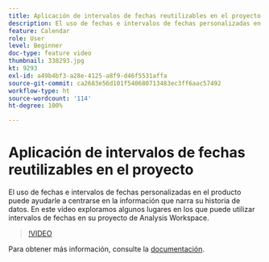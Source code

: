 ```yaml
---
title: Aplicación de intervalos de fechas reutilizables en el proyecto
description: El uso de fechas e intervalos de fechas personalizadas en el producto puede ayudarle a centrarse en la información que narra su historia de datos. En este vídeo exploramos algunos lugares en los que puede utilizar intervalos de fechas en su proyecto de Analysis Workspace.
feature: Calendar
role: User
level: Beginner
doc-type: feature video
thumbnail: 338293.jpg
kt: 9293
exl-id: a49b4bf3-a28e-4125-a8f9-d46f5531affa
source-git-commit: ca2683e56d101f540680713483ec3ff6aac57492
workflow-type: ht
source-wordcount: '114'
ht-degree: 100%

---
```


# Aplicación de intervalos de fechas reutilizables en el proyecto

El uso de fechas e intervalos de fechas personalizadas en el producto puede ayudarle a centrarse en la información que narra su historia de datos. En este vídeo exploramos algunos lugares en los que puede utilizar intervalos de fechas en su proyecto de Analysis Workspace.

>[!VIDEO](https://video.tv.adobe.com/v/338293/?quality=12&learn=on)

Para obtener más información, consulte la [documentación](https://experienceleague.adobe.com/docs/analytics/analyze/analysis-workspace/components/calendar-date-ranges/calendar.html?lang=es).
